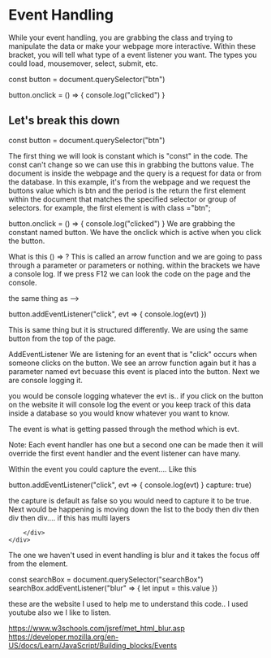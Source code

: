 # Event Handling

While your event handling, you are grabbing the class and trying to manipulate the data or make your webpage more interactive. Within these bracket, you will tell what type of a event listener you want. The types you could load, mousemover, select, submit, etc.

const button = document.querySelector("btn")

button.onclick = () => {
    console.log("clicked")
}

Let's break this down
--------------------------------
const button = document.querySelector("btn")

The first thing we will look is constant which is "const" in the code. The const can't change so we can use this in grabbing the buttons value. The document is inside the webpage and the query is a request for data or from the database. In this example, it's from the webpage and we request the buttons value which is btn and the period is the return the first element within the document that matches the specified selector or group of selectors.
for example, the first element is with class ="btn";


button.onclick = () => {
    console.log("clicked")
}
We are grabbing the constant named button. We have the onclick which is active when you click the button.

What is this () => ?
This is called an arrow function and we are going to pass through a parameter or parameters or nothing.
within the brackets we have a console log. If we press F12 we can look the code on the page and the console.



the same thing as -->

button.addEventListener("click", evt => {
    console.log(evt)
})

This is same thing but it is structured differently. We are using the same button from the top of the page. 

AddEventListener
We are listening for an event that is "click" occurs when someone clicks on the button. We see an arrow function again but it has a parameter named evt becuase this event is placed into the button. Next we are console logging it.


you would be console logging whatever the evt is.. if you click on the button on the website it will console log the event or you keep track of this data inside a database so you would know whatever you want to know.

The event is what is getting passed through the method which is evt.

Note: Each event handler has one but a second one can be made then it will override the first event handler and the event listener can have many.

Within the event you could capture the event.... Like this

button.addEventListener("click", evt => {
    console.log(evt)
} capture: true)

the capture is default as false so you would need to capture it to be true. Next would be happening is moving down the list to the body then div then div then div.... if this has multi layers
<div>
	<div>
		<div>
				
		</div>
	</div>
</div>

The one we haven't used in event handling is blur and it takes the focus off from the element.

const searchBox = document.querySelector("searchBox")
searchBox.addEventListener("blur" => {
    let input = this.value
})



these are the website I used to help me to understand this code.. I used youtube also we I like to listen.

https://www.w3schools.com/jsref/met_html_blur.asp
https://developer.mozilla.org/en-US/docs/Learn/JavaScript/Building_blocks/Events


